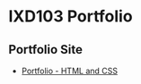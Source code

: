 IXD103 Portfolio
================

Portfolio Site
--------------

- [Portfolio -  HTML and CSS](https://sarahcupples.github.io/Portfolio/grid.html)

